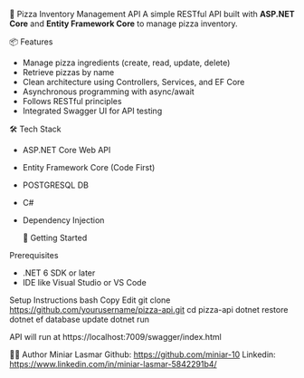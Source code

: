 🍕 Pizza Inventory Management API
A simple RESTful API built with **ASP.NET Core** and **Entity Framework Core** to manage pizza inventory. 

📦 Features
* Manage pizza ingredients (create, read, update, delete)
* Retrieve pizzas by name
* Clean architecture using Controllers, Services, and EF Core
* Asynchronous programming with async/await
* Follows RESTful principles
*  Integrated Swagger UI for API testing

🛠 Tech Stack
* ASP.NET Core Web API
* Entity Framework Core (Code First)
* POSTGRESQL DB
* C#
* Dependency Injection

  🚀 Getting Started
  
Prerequisites

* .NET 6 SDK or later
* IDE like Visual Studio or VS Code

Setup Instructions
bash
Copy
Edit
git clone https://github.com/yourusername/pizza-api.git
cd pizza-api
dotnet restore
dotnet ef database update
dotnet run



API will run at https://localhost:7009/swagger/index.html

🧑‍💻 Author
Miniar Lasmar
Github: https://github.com/miniar-10
Linkedin: https://www.linkedin.com/in/miniar-lasmar-5842291b4/


